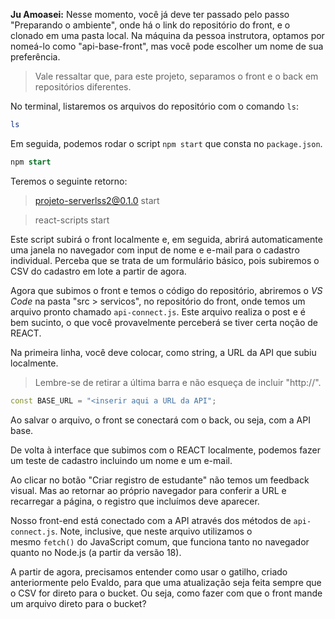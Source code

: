**Ju Amoasei:** Nesse momento, você já deve ter passado pelo passo "Preparando o ambiente", onde há o link do repositório do front, e o clonado em uma pasta local. Na máquina da pessoa instrutora, optamos por nomeá-lo como "api-base-front", mas você pode escolher um nome de sua preferência.

> Vale ressaltar que, para este projeto, separamos o front e o back em repositórios diferentes.

No terminal, listaremos os arquivos do repositório com o comando `ls`:

```bash
ls
```

Em seguida, podemos rodar o script `npm start` que consta no `package.json`.

```sql
npm start
```

Teremos o seguinte retorno:

> projeto-serverlss2@0.1.0 start

> react-scripts start

Este script subirá o front localmente e, em seguida, abrirá automaticamente uma janela no navegador com input de nome e e-mail para o cadastro individual. Perceba que se trata de um formulário básico, pois subiremos o CSV do cadastro em lote a partir de agora.

Agora que subimos o front e temos o código do repositório, abriremos o _VS Code_ na pasta "src > servicos", no repositório do front, onde temos um arquivo pronto chamado `api-connect.js`. Este arquivo realiza o post e é bem sucinto, o que você provavelmente perceberá se tiver certa noção de REACT.

Na primeira linha, você deve colocar, como string, a URL da API que subiu localmente.

> Lembre-se de retirar a última barra e não esqueça de incluir "http://".

```cpp
const BASE_URL = "<inserir aqui a URL da API";
```

Ao salvar o arquivo, o front se conectará com o back, ou seja, com a API base.

De volta à interface que subimos com o REACT localmente, podemos fazer um teste de cadastro incluindo um nome e um e-mail.

Ao clicar no botão "Criar registro de estudante" não temos um feedback visual. Mas ao retornar ao próprio navegador para conferir a URL e recarregar a página, o registro que incluímos deve aparecer.

Nosso front-end está conectado com a API através dos métodos de `api-connect.js`. Note, inclusive, que neste arquivo utilizamos o mesmo `fetch()` do JavaScript comum, que funciona tanto no navegador quanto no Node.js (a partir da versão 18).

A partir de agora, precisamos entender como usar o gatilho, criado anteriormente pelo Evaldo, para que uma atualização seja feita sempre que o CSV for direto para o bucket. Ou seja, como fazer com que o front mande um arquivo direto para o bucket?